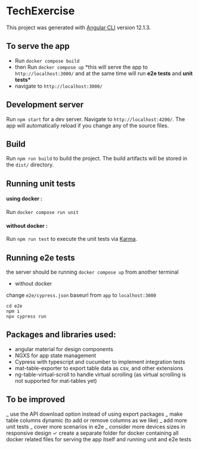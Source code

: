 # TechExercise

This project was generated with [Angular CLI](https://github.com/angular/angular-cli) version 12.1.3.

## To serve the app

- Run `docker compose build`
- then Run `docker compose up`
  \*this will serve the app to `http://localhost:3000/`
  and at the same time will run **e2e tests** and **unit tests\***
- navigate to `http://localhost:3000/`

## Development server

Run `npm start` for a dev server. Navigate to `http://localhost:4200/`. The app will automatically reload if you change any of the source files.

## Build

Run `npm run build` to build the project. The build artifacts will be stored in the `dist/` directory.

## Running unit tests

#### using docker :

Run `docker compose run unit`

#### without docker :

Run `npm run test` to execute the unit tests via [Karma](https://karma-runner.github.io).

## Running e2e tests

the server should be running
`docker compose up`
from another terminal

- without docker

change `e2e/cypress.json` baseurl from `app` to `localhost:3000`

```
cd e2e
npm i
npx cypress run
```

## Packages and libraries used:

- angular material for design components
- NGXS for app state management
- Cypress with typescript and cucumber to implement integration tests
- mat-table-exporter to export table data as csv, and other extensions
- ng-table-virtual-scroll to handle virtual scrolling (as virtual scrolling is not supported for mat-tables yet)

## To be improved

_ use the API download option instead of using export packages
_ make table columns dynamic (to add or remove columns as we like)
_ add more unit tests
_ cover more scenarios in e2e
\_ consider more devices sizes in responsive design
&check; create a separate folder for docker containing all docker related files for serving the app itself and running unit and e2e tests

####
